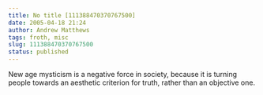 ```yaml
---
title: No title [111388470370767500]
date: 2005-04-18 21:24
author: Andrew Matthews
tags: froth, misc
slug: 111388470370767500
status: published
---
```


New age mysticism is a negative force in society, because it is turning people towards an aesthetic criterion for truth, rather than an objective one.
